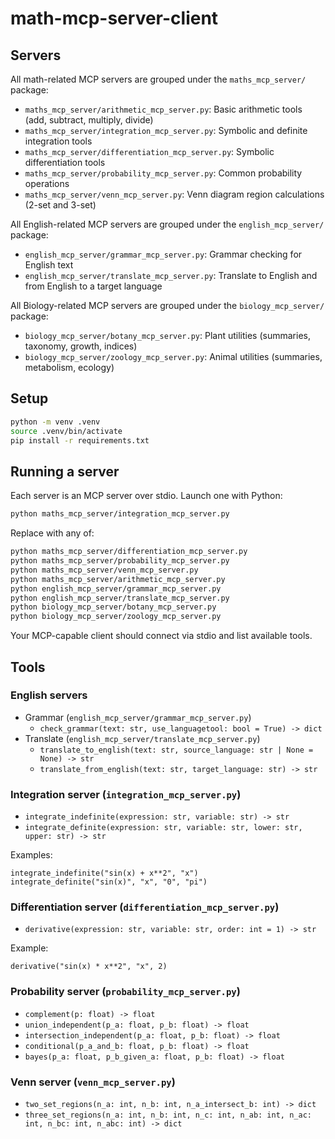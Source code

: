 # math-mcp-server-client

## Servers

All math-related MCP servers are grouped under the `maths_mcp_server/` package:

- `maths_mcp_server/arithmetic_mcp_server.py`: Basic arithmetic tools (add, subtract, multiply, divide)
- `maths_mcp_server/integration_mcp_server.py`: Symbolic and definite integration tools
- `maths_mcp_server/differentiation_mcp_server.py`: Symbolic differentiation tools
- `maths_mcp_server/probability_mcp_server.py`: Common probability operations
- `maths_mcp_server/venn_mcp_server.py`: Venn diagram region calculations (2-set and 3-set)

All English-related MCP servers are grouped under the `english_mcp_server/` package:

- `english_mcp_server/grammar_mcp_server.py`: Grammar checking for English text
- `english_mcp_server/translate_mcp_server.py`: Translate to English and from English to a target language

All Biology-related MCP servers are grouped under the `biology_mcp_server/` package:

- `biology_mcp_server/botany_mcp_server.py`: Plant utilities (summaries, taxonomy, growth, indices)
- `biology_mcp_server/zoology_mcp_server.py`: Animal utilities (summaries, metabolism, ecology)

## Setup

```bash
python -m venv .venv
source .venv/bin/activate
pip install -r requirements.txt
```

## Running a server

Each server is an MCP server over stdio. Launch one with Python:

```bash
python maths_mcp_server/integration_mcp_server.py
```

Replace with any of:

```bash
python maths_mcp_server/differentiation_mcp_server.py
python maths_mcp_server/probability_mcp_server.py
python maths_mcp_server/venn_mcp_server.py
python maths_mcp_server/arithmetic_mcp_server.py
python english_mcp_server/grammar_mcp_server.py
python english_mcp_server/translate_mcp_server.py
python biology_mcp_server/botany_mcp_server.py
python biology_mcp_server/zoology_mcp_server.py
```

Your MCP-capable client should connect via stdio and list available tools.

## Tools

### English servers
- Grammar (`english_mcp_server/grammar_mcp_server.py`)
  - `check_grammar(text: str, use_languagetool: bool = True) -> dict`
- Translate (`english_mcp_server/translate_mcp_server.py`)
  - `translate_to_english(text: str, source_language: str | None = None) -> str`
  - `translate_from_english(text: str, target_language: str) -> str`

### Integration server (`integration_mcp_server.py`)
- `integrate_indefinite(expression: str, variable: str) -> str`
- `integrate_definite(expression: str, variable: str, lower: str, upper: str) -> str`

Examples:

```text
integrate_indefinite("sin(x) + x**2", "x")
integrate_definite("sin(x)", "x", "0", "pi")
```

### Differentiation server (`differentiation_mcp_server.py`)
- `derivative(expression: str, variable: str, order: int = 1) -> str`

Example:

```text
derivative("sin(x) * x**2", "x", 2)
```

### Probability server (`probability_mcp_server.py`)
- `complement(p: float) -> float`
- `union_independent(p_a: float, p_b: float) -> float`
- `intersection_independent(p_a: float, p_b: float) -> float`
- `conditional(p_a_and_b: float, p_b: float) -> float`
- `bayes(p_a: float, p_b_given_a: float, p_b: float) -> float`

### Venn server (`venn_mcp_server.py`)
- `two_set_regions(n_a: int, n_b: int, n_a_intersect_b: int) -> dict`
- `three_set_regions(n_a: int, n_b: int, n_c: int, n_ab: int, n_ac: int, n_bc: int, n_abc: int) -> dict`

